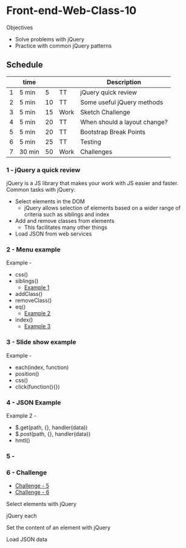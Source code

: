 # Front-end-Web-Class-10

Objectives 

- Solve problems with jQuery
- Practice with common jQuery patterns

## Schedule 

|    | time   |    |      | Description                                |
|----|--------|----|------|--------------------------------------------|
|  1 |  5 min |  5 | TT   | jQuery quick review                   |
|  2 |  5 min | 10 | TT   | Some useful jQuery methods |
|  3 |  5 min | 15 | Work | Sketch Challenge                           |
|  4 |  5 min | 20 | TT   | When should a layout change?               |
|  5 |  5 min | 20 | TT   | Bootstrap Break Points                     |
|  6 |  5 min | 25 | TT   | Testing                                    |
|  7 | 30 min | 50 | Work | Challenges                                 |



### 1 - jQuery a quick review

jQuery is a JS library that makes your work with JS easier and 
faster. Common tasks with jQuery: 

- Select elements in the DOM
    - jQuery allows selection of elements based on a wider range 
    of criteria such as siblings and index
- Add and remove classes from elements
    - This facilitates many other things
- Load JSON from web services

### 2 - Menu example 

Example - 

- css()
- siblings()
    - [Example 1](jquery-examples/jquery-siblings.html)
- addClass()
- removeClass()
- eq()
    - [Example 2](jquery-examples/index-0.html)
- index()
    - [Example 3](jquery-examples/index-1.html)

### 3 - Slide show example

Example -

- each(index, function)
- position()
- css()
- click(function(){})

### 4 - JSON Example 

Example 2 - 

- $.get(path, {}, handler(data))
- $.post(path, {}, handler(data))
- hmtl()

### 5 - 




### 6 - Challenge

- [Challenge - 5](http://webdevils.com/make-school/front-end-web-class-10/challenges/index-5.html)
- [Challenge - 6](http://webdevils.com/make-school/front-end-web-class-10/challenges/index-6.html)



Select elements with jQuery

jQuery each

Set the content of an element with jQuery

Load JSON data



